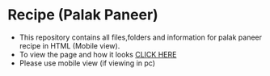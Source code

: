 # Recipe (Palak Paneer)
- This repository contains all files,folders and information for palak paneer recipe in HTML (Mobile view).
- To view the page and how it looks [CLICK HERE](https://iatharva.github.io/recipe.html)
- Please use mobile view (if viewing in pc)
